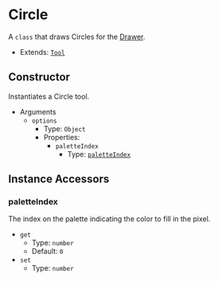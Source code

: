 # Circle

A `class` that draws Circles for the [Drawer](./../Drawer.md).

* Extends: [`Tool`](./Tool.md)

## Constructor

Instantiates a Circle tool.

* Arguments
  + `options`
    - Type: `Object`
    - Properties:
      * `paletteIndex`
        * Type: [`paletteIndex`](./../paletteIndex.md)

## Instance Accessors

### paletteIndex

The index on the palette indicating the color to fill in the pixel.

* `get`
  + Type: `number`
  + Default: `0`
* `set`
  + Type: `number`